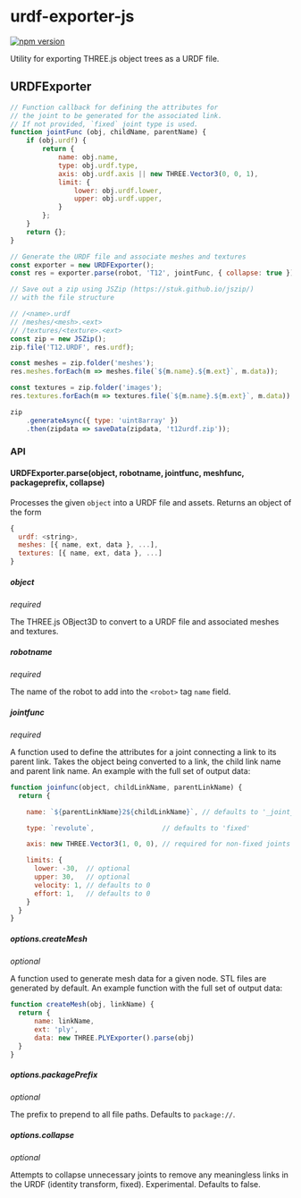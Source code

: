 # urdf-exporter-js

[![npm version](https://badge.fury.io/js/urdf-exporter.svg)](https://www.npmjs.com/package/urdf-exporter)

Utility for exporting THREE.js object trees as a URDF file.

## URDFExporter
```js
// Function callback for defining the attributes for
// the joint to be generated for the associated link.
// If not provided, `fixed` joint type is used.
function jointFunc (obj, childName, parentName) {
    if (obj.urdf) {
        return {
            name: obj.name,
            type: obj.urdf.type,
            axis: obj.urdf.axis || new THREE.Vector3(0, 0, 1),
            limit: {
                lower: obj.urdf.lower,
                upper: obj.urdf.upper,
            }
        };
    }
    return {};
}

// Generate the URDF file and associate meshes and textures
const exporter = new URDFExporter();
const res = exporter.parse(robot, 'T12', jointFunc, { collapse: true });

// Save out a zip using JSZip (https://stuk.github.io/jszip/)
// with the file structure

// /<name>.urdf
// /meshes/<mesh>.<ext>
// /textures/<texture>.<ext>
const zip = new JSZip();
zip.file('T12.URDF', res.urdf);

const meshes = zip.folder('meshes');
res.meshes.forEach(m => meshes.file(`${m.name}.${m.ext}`, m.data));

const textures = zip.folder('images');
res.textures.forEach(m => textures.file(`${m.name}.${m.ext}`, m.data));

zip
    .generateAsync({ type: 'uint8array' })
    .then(zipdata => saveData(zipdata, 't12urdf.zip'));
```

### API
#### URDFExporter.parse(object, robotname, jointfunc, meshfunc, packageprefix, collapse)

Processes the given `object` into a URDF file and assets. Returns an object of the form
```js
{
  urdf: <string>,
  meshes: [{ name, ext, data }, ...],
  textures: [{ name, ext, data }, ...]
}
```

##### object
_required_

The THREE.js OBject3D to convert to a URDF file and associated meshes and textures.

##### robotname
_required_

The name of the robot to add into the `<robot>` tag `name` field.

##### jointfunc
_required_

A function used to define the attributes for a joint connecting a link to its parent link. Takes the object being converted to a link, the child link name and parent link name. An example with the full set of output data:

```js
function joinfunc(object, childLinkName, parentLinkName) {
  return {

    name: `${parentLinkName}2${childLinkName}`, // defaults to '_joint_<number>'

    type: `revolute`,                 // defaults to 'fixed'

    axis: new THREE.Vector3(1, 0, 0), // required for non-fixed joints

    limits: {
      lower: -30,  // optional
      upper: 30,   // optional
      velocity: 1, // defaults to 0
      effort: 1,   // defaults to 0
    }
  }
}
```

##### options.createMesh
_optional_

A function used to generate mesh data for a given node. STL files are generated by default. An example function with the full set of output data:
```js
function createMesh(obj, linkName) {
  return {
      name: linkName,
      ext: 'ply',
      data: new THREE.PLYExporter().parse(obj)
  }
}
```

##### options.packagePrefix
_optional_

The prefix to prepend to all file paths. Defaults to `package://`.

##### options.collapse
_optional_

Attempts to collapse unnecessary joints to remove any meaningless links in the URDF (identity transform, fixed). Experimental. Defaults to false.
